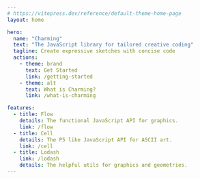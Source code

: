 ```yaml
---
# https://vitepress.dev/reference/default-theme-home-page
layout: home

hero:
  name: "Charming"
  text: "The JavaScript library for tailored creative coding"
  tagline: Create expressive sketches with concise code
  actions:
    - theme: brand
      text: Get Started
      link: /getting-started
    - theme: alt
      text: What is Charming?
      link: /what-is-charming

features:
  - title: Flow
    details: The functional JavaScript API for graphics.
    link: /flow
  - title: Cell
    details: The P5 like JavaScript API for ASCII art.
    link: /cell
  - title: Lodash
    link: /lodash
    details: The helpful utils for graphics and geometries.
---
```

